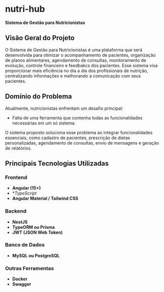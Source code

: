 # nutri-hub
**Sistema de Gestão para Nutricionistas**

## **Visão Geral do Projeto**
O Sistema de Gestão para Nutricionistas é uma plataforma que será desenvolvida para otimizar o acompanhamento de pacientes, organização de planos alimentares, agendamento de consultas, monitoramento de evolução, controle financeiro e feedbakcs dos pacientes. Esse sistema visa proporcionar mais eficiência no dia a dia dos profissionais de nutrição, centralizando informações e melhorando a comunicação com seus pacientes.

## **Domínio do Problema**
Atualmente, nutricionistas enfrentam um desafio principal:
- Falta de uma ferramenta que contenha todas as funcionalidades necessárias em um só sistema.

O sistema proposto soluciona esse problema ao integrar funcionalidades essenciais, como cadastro de pacientes, prescrição de dietas personalizadas, agendamento de consultas, envio de mensagens e geração de relatórios.

## **Principais Tecnologias Utilizadas**
### **Frontend**
- **Angular (15+)**
- **TypeScript*
- **Angular Material / Tailwind CSS**
  
### **Backend**
- **NestJS**
- **TypeORM ou Prisma**
- **JWT (JSON Web Token)**

### **Banco de Dados**
- **MySQL ou PostgreSQL**

### **Outras Ferramentas**
- **Docker**
- **Swagger**

